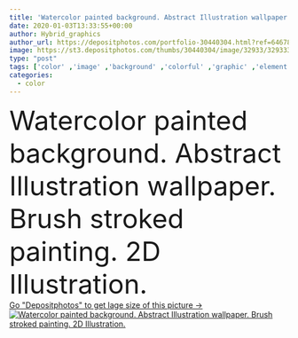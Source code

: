 ```yaml
---
title: 'Watercolor painted background. Abstract Illustration wallpaper. Brush stroked painting. 2D Illustration.'
date: 2020-01-03T13:33:55+00:00
author: Hybrid_graphics
author_url: https://depositphotos.com/portfolio-30440304.html?ref=64678756
image: https://st3.depositphotos.com/thumbs/30440304/image/32933/329333506/api_thumb_450.jpg?forcejpeg=true
type: "post"
tags: ['color' ,'image' ,'background' ,'colorful' ,'graphic' ,'element' ,'illustration' ,'design' ,'paper' ,'decoration' ,'bright' ,'closeup' ,'art' ,'wet' ,'liquid' ,'abstract' ,'texture' ,'border' ,'grunge' ,'grungy' ,'watercolor' ,'ink' ,'paint' ,'splash' ,'dye' ,'messy' ,'backdrop' ,'creative' ,'aqua' ,'soft' ,'blot' ,'stain' ,'brush' ,'aged' ,'wallpaper' ,'drawing' ,'artistic' ,'dirty' ,'surface' ,'dirt' ,'canvas' ,'sketch' ,'trace' ,'wash' ,'handmade' ,'paintbrush' ,'stroke' ,'dab' ,'daub' ]
categories: 
  - color
---
```

<div aling="center">
            <font size="60"> Watercolor painted background. Abstract Illustration wallpaper. Brush stroked painting. 2D Illustration.</font>   
</div>
<div>
    <a href='https://st3.depositphotos.com/thumbs/30440304/image/32933/329333506/api_thumb_450.jpg?forcejpeg=true?ref=64678756' target=_blank > Go "Depositphotos" to get lage size of this picture ->
        <img href='https://st3.depositphotos.com/thumbs/30440304/image/32933/329333506/api_thumb_450.jpg?forcejpeg=true?ref=64678756' src='https://st3.depositphotos.com/30440304/32933/i/950/depositphotos_329333506-stock-photo-watercolor-painted-background-abstract-illustration.jpg?forcejpeg=true' alt='Watercolor painted background. Abstract Illustration wallpaper. Brush stroked painting. 2D Illustration.' >
    </a>
</div>
